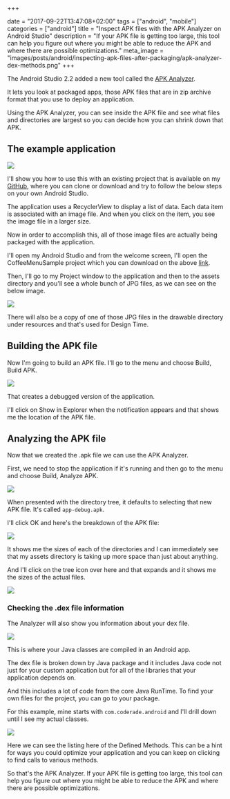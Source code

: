 +++

date = "2017-09-22T13:47:08+02:00"
tags = ["android", "mobile"]
categories = ["android"]
title = "Inspect APK files with the APK Analyzer on Android Studio"
description = "If your APK file is getting too large, this tool can help you figure out where you might be able to reduce the APK and where there are possible optimizations."
meta_image = "images/posts/android/inspecting-apk-files-after-packaging/apk-analyzer-dex-methods.png"
+++

The Android Studio 2.2 added a new tool called the
[APK Analyzer](https://developer.android.com/studio/build/apk-analyzer.html).

It lets you look at packaged apps, those APK files that are in zip archive format
that you use to deploy an application.

Using the APK Analyzer, you can see inside
the APK file and see what files and directories are largest so you can decide how
you can shrink down that APK.

## The example application

![](/images/posts/android/inspecting-apk-files-after-packaging/app.png)

I'll show you how to use this with an existing project that is available on my
[GitHub](https://github.com/coderade/CoffeeMenuSample), where you can clone or
download and try to follow the below steps on your own Android Studio.

The application uses a RecyclerView to display a list of data. Each data item is
associated with an image file. And when you click on the item, you see the image
file in a larger size.

Now in order to accomplish this, all of those image files are actually being
packaged with the application.

I'll open my Android Studio and from the welcome screen, I'll open the CoffeeMenuSample
project which you can download on the above
[link](https://github.com/coderade/CoffeeMenuSample).

Then, I'll go to my Project window to the application and then to the assets directory
and you'll see a whole bunch of JPG files, as we can see on the below image.

![](/images/posts/android/inspecting-apk-files-after-packaging/assets-folder-coffeemenusample.png)

There will also be a copy of one of those JPG files in the drawable directory under
resources and that's used for Design Time.

## Building the APK file

Now I'm going to build an APK file. I'll go to the menu and choose Build, Build APK.

![](/images/posts/android/inspecting-apk-files-after-packaging/build-apk.png)

That creates a debugged version of the application.

I'll click on Show in Explorer when the notification appears and that shows me
the location of the APK file.


## Analyzing the APK file

Now that we created the .apk file we can use the APK Analyzer.

First, we need to stop the application if it's running and then go to the menu
and choose Build, Analyze APK.

![](/images/posts/android/inspecting-apk-files-after-packaging/using-apk-analyzer.png)

When presented with the directory tree, it defaults to selecting that new APK file.
It's called `app-debug.apk`.

I'll click OK and here's the breakdown of the APK file:

![](/images/posts/android/inspecting-apk-files-after-packaging/apk-analyzer.png)

It shows me the sizes of each of the directories and I can immediately see that
my assets directory is taking up more space than just about anything.

And I'll click on the tree icon over here and that expands and it shows
me the sizes of the actual files.

![](/images/posts/android/inspecting-apk-files-after-packaging/assets-apk-analyzer.png)


### **Checking the .dex file information**

The Analyzer will also show you information about your dex file.

![](/images/posts/android/inspecting-apk-files-after-packaging/apk-analyzer-dex.png)

This is where your Java classes are compiled in an Android app.

The dex file is broken down by Java package and it includes Java code not just
for your custom application but for all of the libraries that your application
depends on.

And this includes a lot of code from the core Java RunTime.
To find your own files for the project, you can go to your package.

For this example, mine starts with `com.coderade.android` and I'll drill down until I see
my actual classes.

![](/images/posts/android/inspecting-apk-files-after-packaging/apk-analyzer-dex-methods.png)

Here we can see the listing here of the Defined Methods.
This can be a hint for ways you could optimize your application and you can keep
on clicking to find calls to various methods.

So that's the APK Analyzer. If your APK file is getting too large, this tool can
help you figure out where you might be able to reduce the APK and
where there are possible optimizations.
